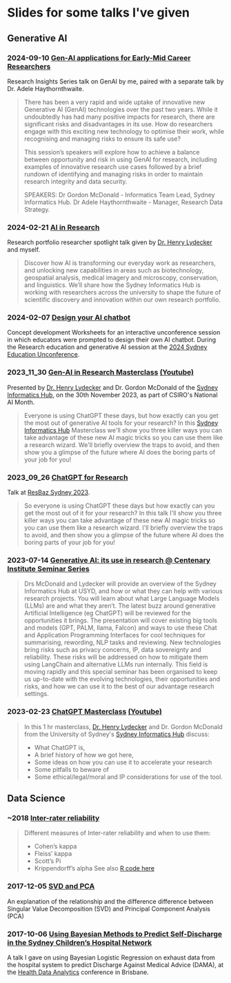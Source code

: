 # Slides for some talks I've given

## Generative AI

### 2024-09-10 [Gen-AI applications for Early-Mid Career Researchers](2024-09-10%20Gen-AI%20applications%20EMCR%20Gordon%20McDonald.pdf)

Research Insights Series talk on GenAI by me, paired with a separate talk by Dr. Adele Haythornthwaite.

> There has been a very rapid and wide uptake of innovative new Generative AI (GenAI) technologies over the past two years. While it undoubtedly has had many positive impacts for research, there are significant risks and disadvantages in its use. How do researchers engage with this exciting new technology to optimise their work, while recognising and managing risks to ensure its safe use? 
>
> This session’s speakers will explore how to achieve a balance between opportunity and risk in using GenAI for research, including examples of innovative research use cases followed by a brief rundown of identifying and managing risks in order to maintain research integrity and data security.
> 
> SPEAKERS:
> Dr Gordon McDonald - Informatics Team Lead, Sydney Informatics Hub.
> Dr Adele Haythornthwaite - Manager, Research Data Strategy. 

### 2024-02-21 [AI in Research](./2024-02-21%20RP%20Researcher%20Spotlight%20AI%20in%20Research%20Henry%20Lydecker%20Gordon%20McDonald.pdf) 

Research portfolio researcher spotlight talk given by [Dr. Henry Lydecker](https://github.com/hlydecker) and myself. 

> Discover how AI is transforming our everyday work as researchers, and unlocking new capabilities in areas such as biotechnology, geospatial analysis, medical imagery and microscopy, conservation, and linguistics. We’ll share how the Sydney Informatics Hub is working with researchers across the university to shape the future of scientific discovery and innovation within our own research portfolio.

### 2024-02-07 [Design your AI chatbot](2024-02-07_Sydney_Education_Unconference_Design_Thinking_Worksheets.pdf)

Concept development Worksheets for an interactive unconference session in which educators were prompted to design their own AI chatbot. During the Research education and generative AI session at the [2024 Sydney Education Unconference](https://educational-innovation.sydney.edu.au/teaching@sydney/2024-sydney-education-unconference/).

### 2023_11_30 [Gen-AI in Research Masterclass](2023_11_30-gen_ai_research_masterclass.pdf) [(Youtube)](https://www.youtube.com/watch?v=nnU8bQfR39w)

Presented by [Dr. Henry Lydecker](https://github.com/hlydecker) and Dr. Gordon McDonald of the [Sydney Informatics Hub](https://sydney.edu.au/informatics-hub), on the 30th November 2023, as part of CSIRO's National AI Month.

> Everyone is using ChatGPT these days, but how exactly can you get the most out of generative AI tools for your research?
In this [Sydney Informatics Hub](https://sydney.edu.au/informatics-hub) Masterclass we'll show you three killer ways you can take advantage of these new AI magic tricks so you can use them like a research wizard. We'll briefly overview the traps to avoid, and then show you a glimpse of the future where AI does the boring parts of your job for you! 

### 2023_09_26 [ChatGPT for Research](2023_09_26-Chat_GPT_for_Research_Gordon_McDonald.pdf)

Talk at [ResBaz Sydney 2023](https://resbaz.github.io/resbaz2023syd/).

> So everyone is using ChatGPT these days but how exactly can you get the most out of it for your research? In this talk I'll show you three killer ways you can take advantage of these new AI magic tricks so you can use them like a research wizard. I'll briefly overview the traps to avoid, and then show you a glimpse of the future where AI does the boring parts of your job for you!

### 2023-07-14 [Generative AI: its use in research @ Centenary Institute Seminar Series](2023_07_14-generative_ai_centenary.pdf)

> Drs McDonald and Lydecker will provide an overview of the Sydney Informatics Hub at USYD, and how or what they can help with various research projects. You will learn about what Large Language Models (LLMs) are and what they aren’t. The latest buzz around generative Artificial Intelligence (eg ChatGPT) will be reviewed for the opportunities it brings. The presentation will cover existing big tools and models (GPT, PALM, Ilama, Falcon) and ways to use these Chat and Application Programming Interfaces for cool techniques for summarising, rewording, NLP tasks and reviewing. New technologies bring risks such as privacy concerns, IP, data sovereignty and reliability. These risks will be addressed on how to mitigate them using LangChain and alternative LLMs run internally. This field is moving rapidly and this special seminar has been organised to keep us up-to-date with the evolving technologies, their opportunities and risks, and how we can use it to the best of our advantage research settings.

### 2023-02-23 [ChatGPT Masterclass](2023-02-23%20chatgpt_masterclass.pdf) [(Youtube)](https://www.youtube.com/watch?v=-1OIpru7dhY)

> In this 1 hr masterclass, [Dr. Henry Lydecker](https://github.com/hlydecker) and Dr. Gordon McDonald from the University of Sydney's [Sydney Informatics Hub](https://sydney.edu.au/informatics-hub) discuss:
> - What ChatGPT is, 
> - A brief history of how we got here, 
> - Some ideas on how you can use it to accelerate your research
> - Some pitfalls to beware of
> - Some ethical/legal/moral and IP considerations for use of the tool.

## Data Science

### ~2018 [Inter-rater reliability](2018_Inter-rater-reliability.pdf)

> Different measures of Inter-rater reliability and when to use them:
> - Cohen’s kappa
> - Fleiss’ kappa
> - Scott’s Pi
> - Krippendorff’s alpha
> See also [R code here](https://gdmcdonald.github.io/multi-label-inter-rater-agreement/Multi-Label_Agreement.html)

### 2017-12-05 [SVD and PCA](2017-12-05%20SVD%20and%20PCA.pdf)
An explanation of the relationship and the difference difference between Singular Value Decomposition (SVD) and Principal Component Analysis (PCA)

### 2017-10-06 [Using Bayesian Methods to Predict Self-Discharge in the Sydney Children’s Hospital Network](2017-10-06-Discharge-Health-Data-Analytics-GordonMcDonald.pdf)

A talk I gave on using Bayesian Logistic Regression on exhaust data from the hospital system to predict Discharge Against Medical Advice (DAMA), at the [Health Data Analytics](https://digitalhealth.org.au/healthdataanalytics2017/index.html) conference in Brisbane.

